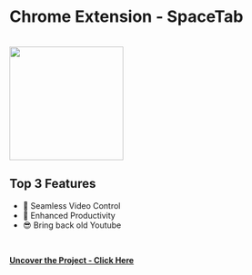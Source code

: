 # Chrome Extension - SpaceTab
<br>

<img src="https://i.imgur.com/jXbAtoH.jpeg" height="200">
<br>

## Top 3 Features

* 🎯 Seamless Video Control
* 🚀 Enhanced Productivity
* 😎 Bring back old Youtube
<br>

**[Uncover the Project - Click Here](https://github.com/MrOlof/SpaceTab.git)**
